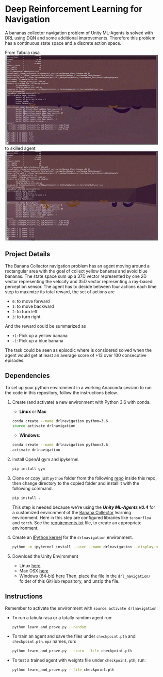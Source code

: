 # Deep Reinforcement Learning for Navigation

A bananas collector navigation problem of Unity ML-Agents is solved with DRL using DQN and some additional improvements. Therefore this problem has a continuous state space and a discrete action space.

From Tabula rasa
![random agent](images/random-agent.gif)
to skilled agent
![trained agent](images/trained-agent.gif)

## Project Details

The Banana Collector navigation problem has an agent moving around a rectangular area with the goal of collect yellow bananas and avoid blue bananas. The state space sum up a 37D vector represented by one 2D vector representing the velocity and 35D vector representing a ray-based perception sensor. The agent has to decide between four actions each time step to maximize its total reward, the set of actions are

* `0`: to move forward
* `1`: to move backward
* `2`: to turn left
* `3`: to turn right

And the reward could be summarized as

* `+1`: Pick up a yellow banana
* `-1`: Pick up a blue banana

The task could be seen as episodic where is considered solved when the agent would get at least an average score of +13 over 100 consecutive episodes.

## Dependencies

To set up your python environment in a working Anaconda session to run the code in this repository, follow the instructions below.

1. Create (and activate) a new environment with Python 3.6 with conda.

    - __Linux__ or __Mac__: 
    ```bash
    conda create --name drlnavigation python=3.6
    source activate drlnavigation
    ```
    - __Windows__: 
    ```bash
    conda create --name drlnavigation python=3.6 
    activate drlnavigation
    ```

1. Install OpenAI gym and ipykernel.

    ```bash
    pip install gym
    ```

1. Clone or copy just ```python``` folder from the following [repo](https://github.com/udacity/deep-reinforcement-learning) inside this repo, then change directory to the copied folder and install it with the following command.

    ```bash
    pip install .
    ```
    This step is needed because we're using the ___Unity ML-Agents v0.4___ for a customized environment of the [Banana Collector](https://github.com/Unity-Technologies/ml-agents/blob/master/docs/Learning-Environment-Examples.md#banana-collector) learning environment. Here in this step are configured libraries like ```tensorflow``` and ```torch```. See the [requirements.txt](https://github.com/udacity/deep-reinforcement-learning/blob/master/python/requirements.txt) file, to create an appropriate environment.

1. Create an [IPython kernel](http://ipython.readthedocs.io/en/stable/install/kernel_install.html) for the `drlnavigation` environment.  

    ```bash
    python -m ipykernel install --user --name drlnavigation --display-name "drlnavigation"
    ```

1. Download the Unity Environment

    - Linux [here](https://s3-us-west-1.amazonaws.com/udacity-drlnd/P1/Banana/Banana_Linux.zip)
    - Mac OSX [here](https://s3-us-west-1.amazonaws.com/udacity-drlnd/P1/Banana/Banana.app.zip)
    - Windows (64-bit) [here](https://s3-us-west-1.amazonaws.com/udacity-drlnd/P1/Banana/VisualBanana_Windows_x86_64.zip)
    Then, place the file in the ```drl_navigation/``` folder of this GitHub repository, and unzip the file.

## Instructions

Remember to activate the environment with `source activate drlnavigation`

* To run a tabula rasa or a totally random agent run:
    ```bash 
    python learn_and_prove.py --random
    ```
* To train an agent and save the files under `checkpoint.pth` and `checkpoint.pth.npz` names, run:
    ```bash 
    python learn_and_prove.py --train --file checkpoint.pth
* To test a trained agent with weights file under `checkpoint.pth`, run:
    ```bash 
    python learn_and_prove.py --file checkpoint.pth
    ```
